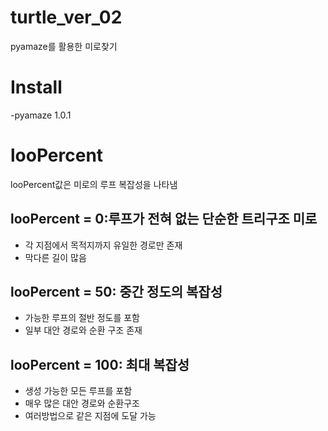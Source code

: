 # turtle_ver_02
pyamaze를 활용한 미로찾기

# Install
-pyamaze 1.0.1

# looPercent
looPercent값은 미로의 루프 복잡성을 나타냄

## looPercent = 0:루프가 전혀 없는 단순한 트리구조 미로
- 각 지점에서 목적지까지 유일한 경로만 존재
- 막다른 길이 많음

## looPercent = 50: 중간 정도의 복잡성
- 가능한 루프의 절반 정도를 포함
- 일부 대안 경로와 순환 구조 존재

## looPercent = 100: 최대 복잡성
- 생성 가능한 모든 루프를 포함
- 매우 많은 대안 경로와 순환구조
- 여러방법으로 같은 지점에 도달 가능
